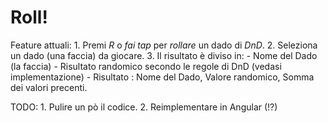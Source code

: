 # Roll!

Feature attuali:
    1.  Premi *R* o *fai tap* per *rollare* un dado di *DnD*.
    2.  Seleziona un dado (una faccia) da giocare.
    3.  Il risultato è diviso in:
        - Nome del Dado (la faccia)
        - Risultato randomico secondo le regole di DnD (vedasi implementazione)
        - Risultato : Nome del Dado, Valore randomico, Somma dei valori precenti.

TODO:
    1. Pulire un pò il codice.
    2. Reimplementare in Angular (!?)